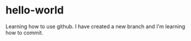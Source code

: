 # hello-world
Learning how to use github.
I have created a new branch and I'm learning how to commit.
